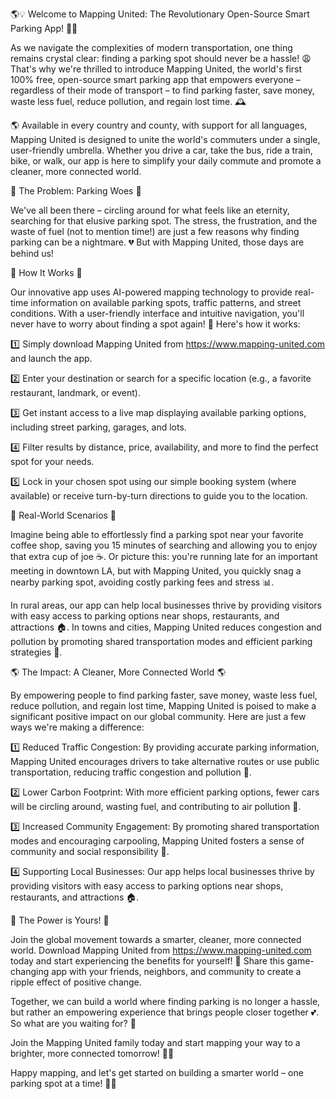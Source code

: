 🌎💡 Welcome to Mapping United: The Revolutionary Open-Source Smart Parking App! 🚗💥

As we navigate the complexities of modern transportation, one thing remains crystal clear: finding a parking spot should never be a hassle! 😩 That's why we're thrilled to introduce Mapping United, the world's first 100% free, open-source smart parking app that empowers everyone – regardless of their mode of transport – to find parking faster, save money, waste less fuel, reduce pollution, and regain lost time. 🕰️

🌎 Available in every country and county, with support for all languages, Mapping United is designed to unite the world's commuters under a single, user-friendly umbrella. Whether you drive a car, take the bus, ride a train, bike, or walk, our app is here to simplify your daily commute and promote a cleaner, more connected world.

🚨 The Problem: Parking Woes 🚨

We've all been there – circling around for what feels like an eternity, searching for that elusive parking spot. The stress, the frustration, and the waste of fuel (not to mention time!) are just a few reasons why finding parking can be a nightmare. 💔 But with Mapping United, those days are behind us!

🌟 How It Works 🌟

Our innovative app uses AI-powered mapping technology to provide real-time information on available parking spots, traffic patterns, and street conditions. With a user-friendly interface and intuitive navigation, you'll never have to worry about finding a spot again! 🎉 Here's how it works:

1️⃣ Simply download Mapping United from https://www.mapping-united.com and launch the app.

2️⃣ Enter your destination or search for a specific location (e.g., a favorite restaurant, landmark, or event).

3️⃣ Get instant access to a live map displaying available parking options, including street parking, garages, and lots.

4️⃣ Filter results by distance, price, availability, and more to find the perfect spot for your needs.

5️⃣ Lock in your chosen spot using our simple booking system (where available) or receive turn-by-turn directions to guide you to the location.

🚗 Real-World Scenarios 🚗

Imagine being able to effortlessly find a parking spot near your favorite coffee shop, saving you 15 minutes of searching and allowing you to enjoy that extra cup of joe ☕️. Or picture this: you're running late for an important meeting in downtown LA, but with Mapping United, you quickly snag a nearby parking spot, avoiding costly parking fees and stress 📊.

In rural areas, our app can help local businesses thrive by providing visitors with easy access to parking options near shops, restaurants, and attractions 🏠. In towns and cities, Mapping United reduces congestion and pollution by promoting shared transportation modes and efficient parking strategies 🚌.

🌎 The Impact: A Cleaner, More Connected World 🌎

By empowering people to find parking faster, save money, waste less fuel, reduce pollution, and regain lost time, Mapping United is poised to make a significant positive impact on our global community. Here are just a few ways we're making a difference:

1️⃣ Reduced Traffic Congestion: By providing accurate parking information, Mapping United encourages drivers to take alternative routes or use public transportation, reducing traffic congestion and pollution 🚗.

2️⃣ Lower Carbon Footprint: With more efficient parking options, fewer cars will be circling around, wasting fuel, and contributing to air pollution 🌿.

3️⃣ Increased Community Engagement: By promoting shared transportation modes and encouraging carpooling, Mapping United fosters a sense of community and social responsibility 💪.

4️⃣ Supporting Local Businesses: Our app helps local businesses thrive by providing visitors with easy access to parking options near shops, restaurants, and attractions 🏠.

🌟 The Power is Yours! 🌟

Join the global movement towards a smarter, cleaner, more connected world. Download Mapping United from https://www.mapping-united.com today and start experiencing the benefits for yourself! 🎉 Share this game-changing app with your friends, neighbors, and community to create a ripple effect of positive change.

Together, we can build a world where finding parking is no longer a hassle, but rather an empowering experience that brings people closer together 💕. So what are you waiting for? 🤔

Join the Mapping United family today and start mapping your way to a brighter, more connected tomorrow! 🌟💥

Happy mapping, and let's get started on building a smarter world – one parking spot at a time! 🚗👏